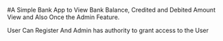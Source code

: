 #A Simple Bank App to View Bank Balance, Credited and Debited Amount View and Also Once the Admin Feature.

User Can Register And Admin has authority to grant access to the User
